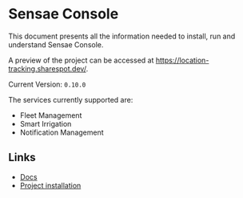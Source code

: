 # Sensae Console

This document presents all the information needed to install, run and understand Sensae Console.

A preview of the project can be accessed at <https://location-tracking.sharespot.dev/>.

Current Version: `0.10.0`

The services currently supported are:

- Fleet Management
- Smart Irrigation
- Notification Management

## Links

- [Docs](docs/README.md)
- [Project installation](project/README.md)

